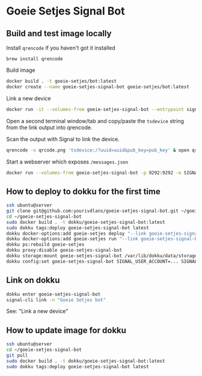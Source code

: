 # Goeie Setjes Signal Bot

## Build and test image locally

Install `qrencode` if you haven't got it installed

`brew install qrencode`

Build image

```bash
docker build . -t goeie-setjes/bot:latest
docker create --name goeie-setjes-signal-bot goeie-setjes/bot:latest
```

Link a new device

```bash
docker run -it --volumes-from goeie-setjes-signal-bot --entrypoint signal-cli goeie-setjes/bot:latest link -n "Goeie Setjes bot"
```

Open a second terminal window/tab and copy/paste the `tsdevice` string from the link output into qrencode.

Scan the output with Signal to link the device.

```bash
qrencode -o qrcode.png 'tsdevice:/?uuid=uuid&pub_key=pub_key' & open qrcode.png
```

Start a webserver which exposes `/messages.json`

```bash
docker run --volumes-from goeie-setjes-signal-bot -p 9292:9292 -e SIGNAL_USER_ACCOUNT=... -e SIGNAL_GROUP_ID=... goeie-setjes/bot:latest
```

## How to deploy to dokku for the first time

```bash
ssh ubuntu@server
git clone git@github.com:yourivdlans/goeie-setjes-signal-bot.git ~/goeie-setjes-signal-bot
cd ~/goeie-setjes-signal-bot
sudo docker build . -t dokku/goeie-setjes-signal-bot:latest
sudo dokku tags:deploy goeie-setjes-signal-bot latest
dokku docker-options:add goeie-setjes deploy "--link goeie-setjes-signal-bot.web.1:goeie-setjes"
dokku docker-options:add goeie-setjes run "--link goeie-setjes-signal-bot.web.1:goeie-setjes"
dokku ps:rebuild goeie-setjes
dokku proxy:disable goeie-setjes-signal-bot
dokku storage:mount goeie-setjes-signal-bot /var/lib/dokku/data/storage/goeie-setjes-signal-bot:/root/.local/share/signal-cli/data/
dokku config:set goeie-setjes-signal-bot SIGNAL_USER_ACCOUNT=... SIGNAL_GROUP_ID=...
```

## Link on dokku

```bash
dokku enter goeie-setjes-signal-bot
signal-cli link -n "Goeie Setjes bot"
```

See: "Link a new device"

## How to update image for dokku

```bash
ssh ubuntu@server
cd ~/goeie-setjes-signal-bot
git pull
sudo docker build . -t dokku/goeie-setjes-signal-bot:latest
sudo dokku tags:deploy goeie-setjes-signal-bot latest
```
